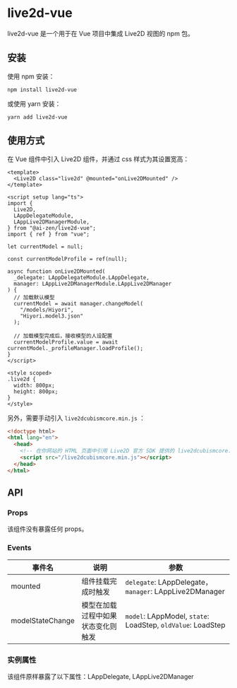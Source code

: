 # live2d-vue

live2d-vue 是一个用于在 Vue 项目中集成 Live2D 视图的 npm 包。

## 安装

使用 npm 安装：

```shell
npm install live2d-vue
```

或使用 yarn 安装：

```shell
yarn add live2d-vue
```

## 使用方式

在 Vue 组件中引入 Live2D 组件，并通过 css 样式为其设置宽高：

```vue
<template>
  <Live2D class="live2d" @mounted="onLive2DMounted" />
</template>

<script setup lang="ts">
import {
  Live2D,
  LAppDelegateModule,
  LAppLive2DManagerModule,
} from "@ai-zen/live2d-vue";
import { ref } from "vue";

let currentModel = null;

const currentModelProfile = ref(null);

async function onLive2DMounted(
  _delegate: LAppDelegateModule.LAppDelegate,
  manager: LAppLive2DManagerModule.LAppLive2DManager
) {
  // 加载默认模型
  currentModel = await manager.changeModel(
    "/models/Hiyori",
    "Hiyori.model3.json"
  );

  // 加载模型完成后，接收模型的人设配置
  currentModelProfile.value = await currentModel._profileManager.loadProfile();
}
</script>

<style scoped>
.live2d {
  width: 800px;
  height: 800px;
}
</style>
```

另外，需要手动引入 `live2dcubismcore.min.js` ：

```html
<!doctype html>
<html lang="en">
  <head>
    <!-- 在你网站的 HTML 页面中引用 Live2D 官方 SDK 提供的 live2dcubismcore.min.js -->
    <script src="/live2dcubismcore.min.js"></script>
  </head>
</html>
```

## API

### Props

该组件没有暴露任何 props。

### Events

| 事件名           | 说明                               | 参数                                                        |
| ---------------- | ---------------------------------- | ----------------------------------------------------------- |
| mounted          | 组件挂载完成时触发                 | `delegate`: LAppDelegate，`manager`: LAppLive2DManager      |
| modelStateChange | 模型在加载过程中如果状态变化则触发 | `model`: LAppModel, `state`: LoadStep, `oldValue`: LoadStep |

### 实例属性

该组件原样暴露了以下属性：LAppDelegate, LAppLive2DManager
